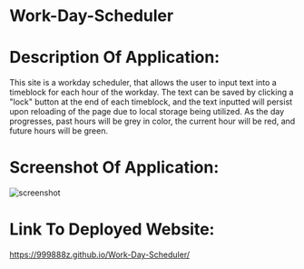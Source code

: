 # Work-Day-Scheduler

# Description Of Application:
This site is a workday scheduler, that allows the user to input text into a timeblock for each hour of the workday. The text can be saved by clicking a "lock" button at the end of each timeblock, and the text inputted will persist upon reloading of the page due to local storage being utilized. As the day progresses, past hours will be grey in color, the current hour will be red, and future hours will be green.

# Screenshot Of Application:
<img src="./assets/images/work-day-scheduler" alt="screenshot">

# Link To Deployed Website:
https://999888z.github.io/Work-Day-Scheduler/